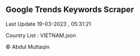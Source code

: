 

## Google Trends Keywords Scraper 
 
Last Update 19-03-2023 , 05:31:21

Country List :
VIETNAM.json



© Abdul Muttaqin 
